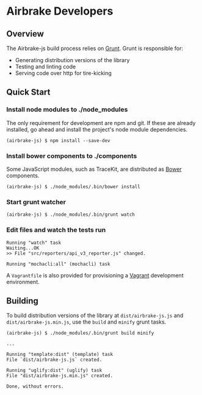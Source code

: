 # Airbrake Developers

## Overview

The Airbrake-js build process relies on [Grunt](http://gruntjs.com/). Grunt is responsible for:
  * Generating distribution versions of the library
  * Testing and linting code
  * Serving code over http for tire-kicking

## Quick Start

### Install node modules to ./node_modules

The only requirement for development are npm and git. If these are already installed, go ahead and install the project's node module dependencies.

````
(airbrake-js) $ npm install --save-dev
````

### Install bower components to ./components

Some JavaScript modules, such as TraceKit, are distributed as [Bower](http://bower.io/) components.

````
(airbrake-js) $ ./node_modules/.bin/bower install
````

### Start grunt watcher

````
(airbrake-js) $ ./node_modules/.bin/grunt watch
````

### Edit files and watch the tests run

````
Running "watch" task
Waiting...OK
>> File "src/reporters/api_v3_reporter.js" changed.

Running "mochacli:all" (mochacli) task
````

A `Vagrantfile` is also provided for provisioning a [Vagrant](http://www.vagrantup.com/) development environment.

## Building

To build distribution versions of the library at `dist/airbrake-js.js` and `dist/airbrake-js.min.js`, use the `build` and `minify` grunt tasks.

````
(airbrake-js) $ ./node_modules/.bin/grunt build minify

...

Running "template:dist" (template) task
File `dist/airbrake-js.js` created.

Running "uglify:dist" (uglify) task
File "dist/airbrake-js.min.js" created.

Done, without errors.
````
